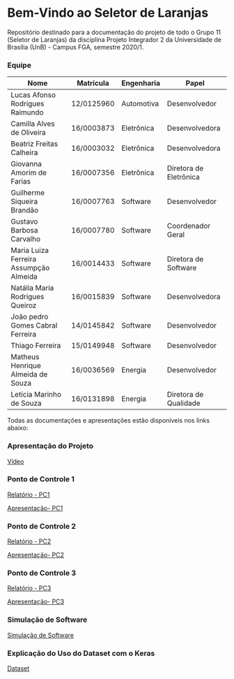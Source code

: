 # Bem-Vindo ao Seletor de Laranjas

Repositório destinado para a documentação do projeto de todo o Grupo 11 (Seletor de Laranjas) da disciplina Projeto Integrador 2 da Universidade de Brasília (UnB) - Campus FGA, semestre 2020/1.

### Equipe
|Nome|Matrícula|Engenharia|Papel|
|---|--|--|--|
|Lucas Afonso Rodrigues Raimundo|12/0125960|Automotiva|Desenvolvedor|
|Camilla Alves de Oliveira|16/0003873|Eletrônica|Desenvolvedora|
|Beatriz Freitas Calheira |16/0003032|Eletrônica|Desenvolvedora|
|Giovanna Amorim de Farias|16/0007356|Eletrônica|Diretora de Eletrônica|
|Guilherme Siqueira Brandão| 16/0007763|Software|Desenvolvedor|
|Gustavo Barbosa Carvalho |16/0007780|Software|Coordenador Geral|
|Maria Luiza Ferreira Assumpção Almeida|16/0014433|Software|Diretora de Software|
|Natália Maria Rodrigues Queiroz|16/0015839|Software|Desenvolvedora|
|João pedro Gomes Cabral Ferreira| 14/0145842|Software|Desenvolvedor|
|Thiago Ferreira| 15/0149948|Software|Desenvolvedor|
|Matheus Henrique Almeida de Souza |16/0036569|Energia|Desenvolvedor|
|Letícia Marinho de Souza| 16/0131898|Energia|Diretora de Qualidade|


Todas as documentações e apresentações estão disponíveis nos links abaixo:

### Apresentação do Projeto
[Vídeo](https://youtu.be/_hg2XOgaucE) 

### Ponto de Controle 1 
[Relatório - PC1](https://drive.google.com/file/d/18j9-SYNgyIUS-WtS4NHe0O6QYvBNNcWx/view?usp=sharing)

[Apresentação- PC1](https://youtu.be/SuurY2ixpso) 

### Ponto de Controle 2
[Relatório - PC2](https://docs.google.com/presentation/d/1lLEcrgkeHGtxaDlYQKXzqmL7DYRdHPpItw2LchV_DKY/edit?usp=sharing)

[Apresentação- PC2](https://youtu.be/_26pTALOWUE) 

### Ponto de Controle 3
[Relatório - PC3](https://drive.google.com/file/d/13XGW00eBJ_tiY8QcoXO3NaxoJfh8QVit/view?usp=sharing)

[Apresentação- PC3](https://youtu.be/SGXvhl0zyb8)

### Simulação de Software
[Simulação de Software](https://youtu.be/1NNr9DEPmfE)

### Explicação do Uso do Dataset com o Keras
[Dataset](https://youtu.be/KJ34-ry2MwY)

